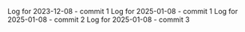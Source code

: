 Log for 2023-12-08 - commit 1
Log for 2025-01-08 - commit 1
Log for 2025-01-08 - commit 2
Log for 2025-01-08 - commit 3
